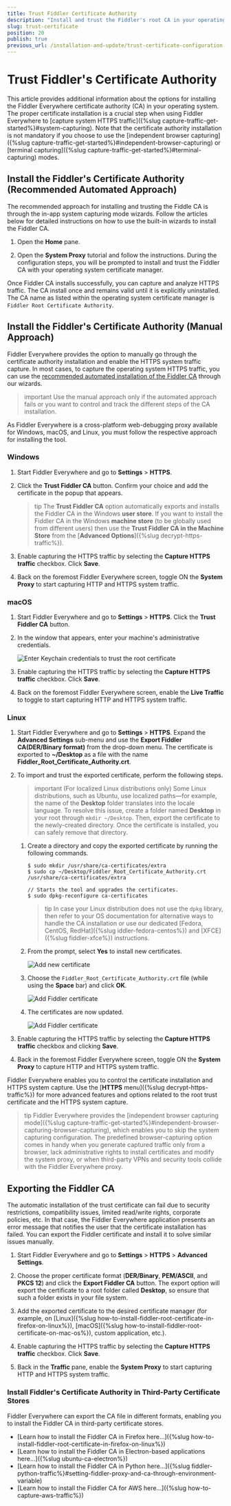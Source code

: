 ```yaml
---
title: Trust Fiddler Certificate Authority
description: "Install and trust the Fiddler's root CA in your operating system and learn how it relates to enabling the HTTPS capturing of system traffic."
slug: trust-certificate
position: 20
publish: true
previous_url: /installation-and-update/trust-certificate-configuration
---
```


# Trust Fiddler's Certificate Authority

This article provides additional information about the options for installing the Fiddler Everywhere certificate authority (CA) in your operating system. The proper certificate installation is a crucial step when using Fiddler Everywhere to [capture system HTTPS traffic]({%slug capture-traffic-get-started%}#system-capturing). Note that the certificate authority installation is not mandatory if you choose to use the [independent browser capturing]({%slug capture-traffic-get-started%}#independent-browser-capturing) or [terminal capturing]({%slug capture-traffic-get-started%}#terminal-capturing) modes.

## Install the Fiddler's Certificate Authority (Recommended Automated Approach)

The recommended approach for installing and trusting the Fiddle CA is through the in-app system capturing mode wizards. Follow the articles below for detailed instructions on how to use the built-in wizards to install the Fiddler CA.

1. Open the **Home** pane.

1. Open the **System Proxy** tutorial and follow the instructions. During the configuration steps, you will be prompted to install and trust the Fiddler CA with your operating system certificate manager.

Once Fiddler CA installs successfully, you can capture and analyze HTTPS traffic. The CA install once and remains valid until it is explicitly uninstalled. The CA name as listed within the operating system certificate manager is `Fiddler Root Certificate Authority`.

## Install the Fiddler's Certificate Authority (Manual Approach)

Fiddler Everywhere provides the option to manually go through the certificate authority installation and enable the HTTPS system traffic capture. In most cases, to capture the operating system HTTPS traffic, you can use the [recommended automated installation of the Fiddler CA](#install-the-fiddlers-certificate-authority-recommended-automated-approach) through our wizards. 

>important Use the manual approach only if the automated approach fails or you want to control and track the different steps of the CA installation.

As Fiddler Everywhere is a cross-platform web-debugging proxy available for Windows, macOS, and Linux, you must follow the respective approach for installing the tool.

### Windows

1. Start Fiddler Everywhere and go to **Settings** > **HTTPS**.

1. Click the **Trust Fiddler CA** button. Confirm your choice and add the certificate in the popup that appears.

    >tip The **Trust Fiddler CA** option automatically exports and installs the Fiddler CA in the Windows **user store**. If you want to install the Fiddler CA in the Windows **machine store** (to be globally used from different users) then use the **Trust Fiddler CA in the Machine Store** from the [**Advanced Options**]({%slug decrypt-https-traffic%}).

1. Enable capturing the HTTPS traffic by selecting the **Capture HTTPS traffic** checkbox. Click **Save**.

1. Back on the foremost Fiddler Everywhere screen, toggle ON the **System Proxy** to start capturing HTTP and HTTPS system traffic.

### macOS

1. Start Fiddler Everywhere and go to **Settings** > **HTTPS**. Click the **Trust Fiddler CA** button.

1. In the window that appears, enter your machine's administrative credentials.

    ![Enter Keychain credentials to trust the root certificate](../images/settings/settings-HTTPS-mac-keychain.png)

1. Enable capturing the HTTPS traffic by selecting the **Capture HTTPS traffic** checkbox. Click **Save**.

1. Back on the foremost Fiddler Everywhere screen, enable the **Live Traffic** to toggle to start capturing HTTP and HTTPS system traffic.

### Linux

1. Start Fiddler Everywhere and go to **Settings** > **HTTPS**. Expand the **Advanced Settings** sub-menu and use the **Export Fiddler CA(DER/Binary format)** from the drop-down menu. The certificate is exported to **~/Desktop** as a file with the name **Fiddler_Root_Certificate_Authority.crt**.

1. To import and trust the exported certificate, perform the following steps.

    >important (For localized Linux distributions only) Some Linux distributions, such as Ubuntu, use localized paths&mdash;for example, the name of the **Desktop** folder translates into the locale language. To resolve this issue, create a folder named **Desktop** in your root through `mkdir ~/Desktop`. Then, export the certificate to the newly-created directory. Once the certificate is installed, you can safely remove that directory.

    1. Create a directory and copy the exported certificate by running the following commands.
        ```shell
        $ sudo mkdir /usr/share/ca-certificates/extra
        $ sudo cp ~/Desktop/Fiddler_Root_Certificate_Authority.crt /usr/share/ca-certificates/extra

        // Starts the tool and upgrades the certificates.
        $ sudo dpkg-reconfigure ca-certificates
        ```

        >tip In case your Linux distribution does not use the `dpkg` library, then refer to your OS documentation for alternative ways to handle the CA installation or use our dedicated [Fedora, CentOS, RedHat]({%slug iddler-fedora-centos%}) and [XFCE]({%slug fiddler-xfce%}) instructions.

    1. From the prompt, select **Yes** to install new certificates.

        ![Add new certificate](../images/configuration/cert_ubunto_002.png)

    1. Choose the `Fiddler_Root_Certificate_Authority.crt` file (while using the **Space** bar) and click **OK**.

        ![Add Fiddler certificate](../images/configuration/cert_ubunto_003.png)

    1. The certificates are now updated.

        ![Add Fiddler certificate](../images/configuration/cert_ubunto_004.png)

1. Enable capturing the HTTPS traffic by selecting the **Capture HTTPS traffic** checkbox and clicking **Save**.

1. Back in the foremost Fiddler Everywhere screen, toggle ON the **System Proxy** to capture HTTP and HTTPS system traffic.

Fiddler Everywhere enables you to control the certificate installation and HTTPS system capture. Use the [**HTTPS** menu]({%slug decrypt-https-traffic%}) for more advanced features and options related to the root trust certificate and the HTTPS system capture.

>tip Fiddler Everywhere provides the [independent browser capturing mode]({%slug capture-traffic-get-started%}#independent-browser-capturing-browser-capturing), which enables you to skip the system capturing configuration. The predefined browser-capturing option comes in handy when you generate captured traffic only from a browser, lack administrative rights to install certificates and modify the system proxy, or when third-party VPNs and security tools collide with the Fiddler Everywhere proxy.

## Exporting the Fiddler CA

The automatic installation of the trust certificate can fail due to security restrictions, compatibility issues, limited read/write rights, corporate policies, etc. In that case, the Fiddler Everywhere application presents an error message that notifies the user that the certificate installation has failed. You can export the Fiddler certificate and install it to solve similar issues manually.

1. Start Fiddler Everywhere and go to **Settings** > **HTTPS** > **Advanced Settings**.

1. Choose the proper certificate format (**DER/Binary**, **PEM/ASCII**, and **PKCS 12**) and click the **Export Fiddler CA** button. The export option will export the certificate to a root folder called **Desktop**, so ensure that such a folder exists in your file system.

1. Add the exported certificate to the desired certificate manager (for example, on [Linux]({%slug how-to-install-fiddler-root-certificate-in-firefox-on-linux%}), [macOS]({%slug how-to-install-fiddler-root-certificate-on-mac-os%}), custom application, etc.).

1. Enable capturing the HTTPS traffic by selecting the **Capture HTTPS traffic** checkbox. Click **Save**.

1. Back in the **Traffic** pane, enable the **System Proxy** to start capturing HTTP and HTTPS system traffic.

### Install Fiddler's Certificate Authority in Third-Party Certificate Stores

Fiddler Everywhere can export the CA file in different formats, enabling you to install the Fiddler CA in third-party certificate stores.

* [Learn how to install the Fiddler CA in Firefox here...]({%slug how-to-install-fiddler-root-certificate-in-firefox-on-linux%})
* [Learn how to install the Fiddler CA in Electron-based applications here...]({%slug ubuntu-ca-electron%})
* [Learn how to install the Fiddler CA in Python here...]({%slug fiddler-python-traffic%}#setting-fiddler-proxy-and-ca-through-environment-variable)
* [Learn how to install the Fiddler CA for AWS here...]({%slug how-to-capture-aws-traffic%})

